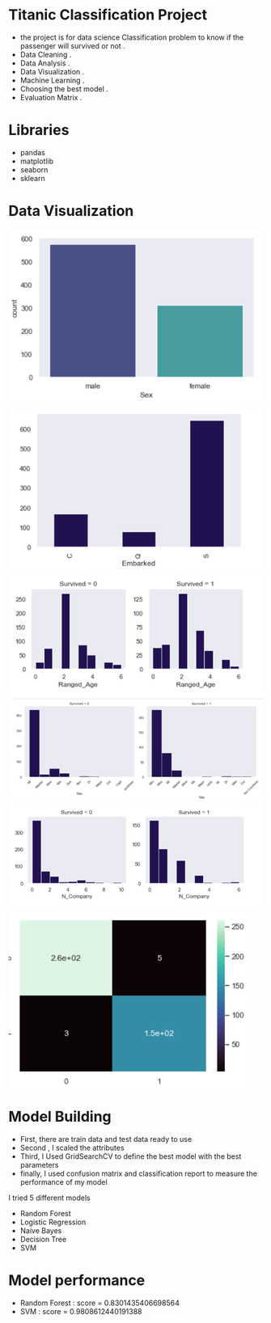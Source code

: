 # Titanic Classification Project
* the project is for data science Classification problem to know if the passenger will survived or not .
* Data Cleaning .
* Data Analysis .
* Data Visualization .
* Machine Learning .
* Choosing the best model . 
* Evaluation Matrix .

# Libraries
* pandas  
* matplotlib 
* seaborn 
* sklearn

# Data Visualization
![](https://github.com/AhmedKKhalid/Titanic/blob/main/ScreenShots/1.PNG) ![](https://github.com/AhmedKKhalid/Titanic/blob/main/ScreenShots/2.PNG)
![](https://github.com/AhmedKKhalid/Titanic/blob/main/ScreenShots/3.PNG) ![](https://github.com/AhmedKKhalid/Titanic/blob/main/ScreenShots/4.PNG)
![](https://github.com/AhmedKKhalid/Titanic/blob/main/ScreenShots/5.PNG) ![](https://github.com/AhmedKKhalid/Titanic/blob/main/ScreenShots/6.PNG)

# Model Building
* First, there are train data and test data ready to use 
* Second , I scaled the attributes 
* Third, I Used GridSearchCV to define the best model with the best parameters 
* finally, I used confusion matrix and classification report to measure the performance of my model

I tried 5 different models 
 * Random Forest 
 * Logistic Regression
 * Naive Bayes
 * Decision Tree 
 * SVM

# Model performance 
 * Random Forest : score = 0.8301435406698564 
 * SVM : score = 0.9808612440191388
 

